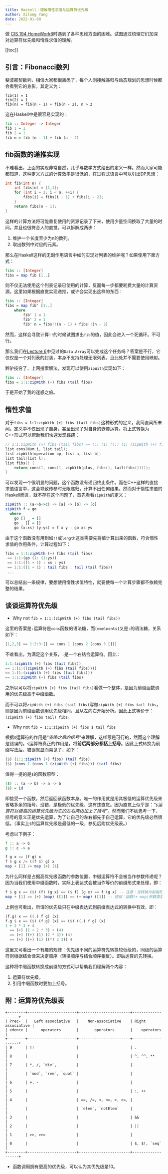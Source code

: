 ```yaml
---
title: Haskell：理解惰性求值与运算符优先级
author: Xilong Yang
date: 2022-01-08 
---
```


<div class="abstract">


做 [CIS 194 HomeWork6](https://www.seas.upenn.edu/~cis194/spring13/hw/06-laziness.pdf)时遇到了各种思维方面的困难。试图通过梳理它们加深对运算符优先级和惰性求值的理解。

</div>

[[toc]]

## 引言：Fibonacci数列

斐波那契数列，相信大家都很熟悉了，每个人刚接触递归与动态规划的思想时候都会看到它的身影。其定义为：

```
fib(1) = 1
fib(2) = 1
fib(n) = fib(n - 1) + fib(n - 2), n > 2
```

这在Haskell中是很容易实现的：

``` haskell
fib :: Integer -> Integer
fib 1 = 1
fib 2 = 1
fib n = fib (n - 1) + fib (n - 2)
```

## fib函数的递推实现

不难看出，上面的实现非常自然，几乎与数学方式给出的定义一样。然而大家可能都知道，这种定义方式的计算效率是很低的，在过程式语言中可以引出DP思想：

```cpp
int fib(int n) {
	int fibs[n] = {1,1};
    for (int i = 2; i < n; ++i) {
        fibs[i] = fibs[i - 1] + fibs[i - 2];
    }
    return fibs[n - 1];
}
```

这样的计算方法将可能重复使用的资源记录了下来，使用少量空间换取了大量的时间。并且也很符合人的直觉。可以拆解成两步：

1. 维护一个长度至少为n的数列。
2. 取出数列中对应的元素。

那么在Haskell这样的无副作用语言中如何实现对列表的维护呢？如果使用下面方式：

```haskell
fibs :: [Integer]
fibs = map fib [1..]
```

则不仅无法使用这个列表记录已使用的计算，反而每一步都要耗费大量的计算资源。这里如果根据直觉实现递推，或许会实现出这样的东西：

```haskell
fibs :: [Integer]
fibs = map fib' [1..]
	where
		fib' 1 = 1
		fib' 2 = 1
		fib' n = fibs!!(n - 1) + fibs!!(n - 2)
```

然而，这样会寻致计算`!!`的时候试图求出`fib`的值，因此会进入一个死循环。不可行。

那么我们在[Lecture 6](https://www.seas.upenn.edu/~cis194/spring13/lectures/06-laziness.html)中见过的`Data.Array`可以完成这个任务吗？答案是不行，它仅仅是一个对列表的封装，本身不支持处理无限列表。且此处并不需要使用映射。

黔驴技穷了，上网搜索解法，发现可以使用`zipWith`实现如下：

```haskell
fibs :: [Integer]
fibs = 1:1:zipWith (+) fibs (tail fibs)
```

于是开始了我的迷惑之旅。

## 惰性求值

对于`fibs = 1:1:zipWith (+) fibs (tail fibs)`这种形式的定义，我简直闻所未闻。定义中不仅出现了自身，甚至出现了对自身的嵌套运算。将上式转换为C++形式可以帮助我们快速发现蹊跷：

```cpp
// 1:1:zipWith (+) fibs (tail fibs) == (:) (1) ((:) (1) (zipWith (+) fibs (tail fibs)))
list cons(Num i, list tail);
list zipWith(operation op, list a, list b);
list tail(list l);
list fibs() {
    return cons(1, cons(1, zipWith(plus, fibs(), tail(fibs()))));
}
```

可以发现一个很明显的问题，这个函数没有递归终止条件。而在C++这样的直接求值语言中，这会导致传参时无限递归，计算不出任何结果。然而对于惰性求值的Haskell而言，就不存在这个问题了，首先看看`zipWith`的定义：

```Haskell
zipWith :: (a->b->c) -> [a] -> [b] -> [c]
zipWith f = go
  where
    go [] _ = []
    go _ [] = []
    go (x:xs) (y:ys) = f x y : go xs ys
```

由于这个函数没有用到如`!!`或`length`这类需要先将值计算出来的函数，符合惰性求值的作用条件，计算过程如下：

```haskell
fibs = 1:1:zipWith (+) fibs (tail fibs)
 == 1:1:(go (1: (1:ys))
 == 1:1:((1 + 1) : xs : ys)
 == 1:1:((1 + 1) : tail fibs : tail (tail fibs))
 ...
```

可以总结出一条规律，要想使用惰性求值特性，就要使每一个计算步骤都不依赖完整的结果。

## 谈谈运算符优先级

* Why not `fib = 1:1:(zipWith (+) fibs (tail fibs))`

这里的答案是`:`运算符是`cons`函数的语法糖，而`[emelments]`又是`:`的语法糖，关系如下：

```haskell
[1,2,3] == 1:2:3:[] == cons 1 (cons 2 (cons 3 []))
```

不难看出，为满足这个关系，`:`是一个右结合运算符。因此：

```haskell
1:1:(zipWith (+) fibs (tail fibs))
== 1:(1:((zipWith (+) fibs (tail fibs))))
== 1:(1:(zipWith (+) fibs (tail fibs)))
== 1:1:zipWith (+) fibs (tail fibs)
```

之所以可以将`zipWith (+) fibs (tail fibs)`看做一个整体，是因为前缀函数调用的优先级高于中缀函数。

而不可以将`zipWith (+) fibs (tail fibs)`写做`zipWith (+) fibs tail fibs`，则是因为前缀函数调用优先级相同，且从左向右开始分析。因此上式等价于：`(zipWith (+) fibs tail) fibs`。

* Why not `fib = 1:1:zipWith (+) fibs $ tail fibs`

根据`$`运算符的作用是“*省略之后的括号*”来理解，这样写是可行的，然而这个理解是错误的。`$`运算符真正的作用是，将**前后两部分都括上括号**。因此上式转换为前缀写法后，错误就显而易见了，如下：

``` haskell
($) (1:1:zipWith (+) fibs) (tail fibs)
($) (cons 1 (cons 1 (zipWith (+) fibs))) (tail fibs)
```

值得一提的是`$`的函数原型：

```haskell
($) :: (a -> b) -> a -> b
($) = id
```

即接受一个函数，然后返回该函数本身。唯一的作用就是用其极低的运算优先级来省略多余的括号。没错，是极低的优先级，这有违直觉。因为直觉上似乎是：*“`$`运算符以极高的运算优先级为它的左右两边加上了括号”*。然而我们不妨思考一下，括号的意义正是优先运算，为了让自己的左右都先于自己运算，它的优先级必然很低。（事实上`$`的运算优先级是最低的一级，参见后附优先级表。）

考虑以下例子：

```haskell
f :: a -> b
g :: c -> a

f g x == (f g) x
f $ g x /= ((f $) g) x
map + [1] /= map (+) [1]
```

为什么同样是占据高优先级函数的参数位置，中缀运算符不会被当作参数传递呢？因为当我们使用中缀函数时，实际上表达式会被当作等价的前缀形式来处理，即：

``` haskell
f $ g x == ($) (f) (g x) == ($ f) (g x) == f (g x) -- 注意：当转换为前缀形式后，由于所有的函数都成为了前缀函数，不再有优先级一说。
map + [1] == (+) (map) ([1]) == (+ map) ([1]) -- 错误：函数(+ map)参数类型与[]不匹配。
```

上例也可看出，所谓的优先级只在中缀表达式到前缀表达式的转换中有效，即：

```haskell
(f.g) x == ((.) f g) (x)
f.g $ x == ($) (f.g) (x) == ($) ((.) f g) (x)
1 + 2 * 3 + 4 
  == (+) (1 + 2 * 3) + (4) 
  == (+) ((+) (1) (2 * 3)) (4) 
  == (+) ((+) (1) ((*) 2 3)) 4
```

这里又可看出一个有趣的规律：优先级不同的运算符先转换较低级的，同级的运算符则根据结合律来决定顺序（转换顺序与结合顺序相反）。即后运算的先转换。

这种将中缀函数转换成前缀的方式可以帮助我们理解两个内容：

1. 运算符优先级。
2. 引用中缀函数时要加上括号。

## 附：运算符优先级表

```
+--------+----------------------+-----------------------+-------------------+
| Prec-  |   Left associative   |    Non-associative    | Right associative |
| edence |      operators       |       operators       |    operators      |
+--------+----------------------+-----------------------+-------------------+
| 9      | !!                   |                       | .                 |
| 8      |                      |                       | ^, ^^, **         |
| 7      | *, /, `div`,         |                       |                   |
|        | `mod`, `rem`, `quot` |                       |                   |
| 6      | +, -                 |                       |                   |
| 5      |                      |                       | :, ++             |
| 4      |                      | ==, /=, <, <=, >, >=, |                   |
|        |                      | `elem`, `notElem`     |                   |
| 3      |                      |                       | &&                |
| 2      |                      |                       | ||                |
| 1      | >>, >>=              |                       |                   |
| 0      |                      |                       | $, $!, `seq`      |
+--------+----------------------+-----------------------+-------------------+
```

* 函数调用拥有更高的优先级，可以认为其优先级是10。
